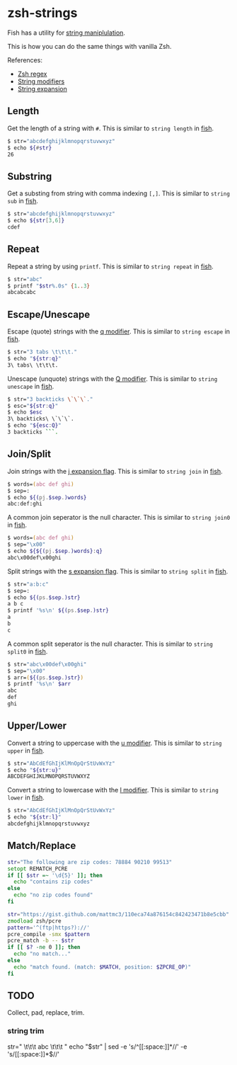 # zsh-strings

Fish has a utility for [string maniplulation][string].

This is how you can do the same things with vanilla Zsh.

References:
- [Zsh regex][3]
- [String modifiers][1]
- [String expansion][2]

## Length

Get the length of a string with `#`.
This is similar to `string length` in [fish][length].

```zsh
$ str="abcdefghijklmnopqrstuvwxyz"
$ echo ${#str}
26
```

## Substring

Get a substing from string with comma indexing `[,]`.
This is similar to `string sub` in [fish][sub].

```zsh
$ str="abcdefghijklmnopqrstuvwxyz"
$ echo ${str[3,6]}
cdef
```

## Repeat

Repeat a string by using `printf`.
This is similar to `string repeat` in [fish][repeat].

```zsh
$ str="abc"
$ printf "$str%.0s" {1..3}
abcabcabc
```

## Escape/Unescape

Escape (quote) strings with the [q modifier][1].
This is similar to `string escape` in [fish][escape].

```zsh
$ str="3 tabs \t\t\t."
$ echo "${str:q}"
3\ tabs\ \t\t\t.
```

Unescape (unquote) strings with the [Q modifier][1].
This is similar to `string unescape` in [fish][unescape].

```zsh
$ str="3 backticks \`\`\`."
$ esc="${str:q}"
$ echo $esc
3\ backticks\ \`\`\`.
$ echo "${esc:Q}"
3 backticks ```.
```

## Join/Split

Join strings with the [j expansion flag][2].
This is similar to `string join` in [fish][join].

```zsh
$ words=(abc def ghi)
$ sep=:
$ echo ${(pj.$sep.)words}
abc:def:ghi
```

A common join seperator is the null character.
This is similar to `string join0` in [fish][join0].

```zsh
$ words=(abc def ghi)
$ sep="\x00"
$ echo ${${(pj.$sep.)words}:q}
abc\x00def\x00ghi
```

Split strings with the [s expansion flag][2].
This is similar to `string split` in [fish][split].

```zsh
$ str="a:b:c"
$ sep=:
$ echo ${(ps.$sep.)str}
a b c
$ printf '%s\n' ${(ps.$sep.)str}
a
b
c
```

A common split seperator is the null character.
This is similar to `string split0` in [fish][split0].

```zsh
$ str="abc\x00def\x00ghi"
$ sep="\x00"
$ arr=(${(ps.$sep.)str})
$ printf '%s\n' $arr
abc
def
ghi
```

## Upper/Lower

Convert a string to uppercase with the [u modifier][1].
This is similar to `string upper` in [fish][upper].

```zsh
$ str="AbCdEfGhIjKlMnOpQrStUvWxYz"
$ echo "${str:u}"
ABCDEFGHIJKLMNOPQRSTUVWXYZ
```

Convert a string to lowercase with the [l modifier][1].
This is similar to `string lower` in [fish][lower].

```zsh
$ str="AbCdEfGhIjKlMnOpQrStUvWxYz"
$ echo "${str:l}"
abcdefghijklmnopqrstuvwxyz
```

## Match/Replace

```zsh
str="The following are zip codes: 78884 90210 99513"
setopt REMATCH_PCRE
if [[ $str =~ '\d{5}' ]]; then
  echo "contains zip codes"
else
  echo "no zip codes found"
fi
```

```zsh
str="https://gist.github.com/mattmc3/110eca74a876154c842423471b8e5cbb"
zmodload zsh/pcre
pattern='^(ftp|https?)://'
pcre_compile -smx $pattern
pcre_match -b -- $str
if [[ $? -ne 0 ]]; then
  echo "no match..."
else
  echo "match found. (match: $MATCH, position: $ZPCRE_OP)"
fi
```

## TODO

Collect, pad, replace, trim.

### string trim
str="   \t\t\t   abc   \t\t\t   "
echo "$str" | sed -e 's/^[[:space:]]*//' -e 's/[[:space:]]*$//'


[1]: https://zsh.sourceforge.io/Doc/Release/Expansion.html#Modifiers
[2]: https://zsh.sourceforge.io/Doc/Release/Expansion.html#Parameter-Expansion-Flags
[3]: https://zsh.sourceforge.io/Doc/Release/Zsh-Modules.html#The-zsh_002fpcre-Module
[collect]: https://fishshell.com/docs/current/cmds/string-collect.html
[escape]: https://fishshell.com/docs/current/cmds/string-escape.html
[join]: https://fishshell.com/docs/current/cmds/string-join.html
[join0]: https://fishshell.com/docs/current/cmds/string-join0.html
[length]: https://fishshell.com/docs/current/cmds/string-length.html
[lower]: https://fishshell.com/docs/current/cmds/string-lower.html
[match]: https://fishshell.com/docs/current/cmds/string-match.html
[pad]: https://fishshell.com/docs/current/cmds/string-pad.html
[repeat]: https://fishshell.com/docs/current/cmds/string-repeat.html
[replace]: https://fishshell.com/docs/current/cmds/string-replace.html
[split]: https://fishshell.com/docs/current/cmds/string-split.html
[split0]: https://fishshell.com/docs/current/cmds/string-split0.html
[string]: https://fishshell.com/docs/current/cmds/string.html
[sub]: https://fishshell.com/docs/current/cmds/string-sub.html
[trim]: https://fishshell.com/docs/current/cmds/string-trim.html
[unescape]: https://fishshell.com/docs/current/cmds/string-unescape.html
[upper]: https://fishshell.com/docs/current/cmds/string-upper.html
